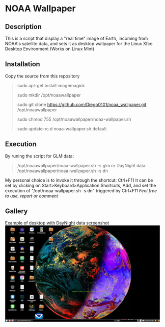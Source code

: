 # NOAA Wallpaper
## Description
This is a script that display a "real time" image of Earth, incoming from NOAA's satellite data, and sets it as desktop wallpaper for the Linux Xfce Desktop Environment (Works on Linux Mint)
## Installation
Copy the source from this repository

> sudo apt-get install imagemagick
>
> sudo mkdir /opt/noaawallpaper
> 
> sudo git clone https://github.com/Diego0101/noaa_wallpaper.git /opt/noaawallpaper
> 
> sudo chmod 755 /opt/noaawallpaper/noaa-wallpaper.sh
> 
> sudo update-rc.d noaa-wallpaper.sh default

## Execution 
By runing the script for GLM data:
> /opt/noaawallpaper/noaa-wallpaper.sh -s glm
or DayNight data
> /opt/noaawallpaper/noaa-wallpaper.sh -s dn

My personal choice is to invoke it through the shortcut: Ctrl+F11
It can be set by clicking on Start>Keyboard>Application Shortcuts, Add, and set the execution of "/opt/noaa-wallpaper.sh -s dn" triggered by Ctrl+F11
*Feel free to use, report or comment*

## Gallery
Example of desktop with DayNight data screenshot
![NOAA GOES16 Imagery](https://raw.githubusercontent.com/Diego0101/noaa_wallpaper/main/screen.jpg)
